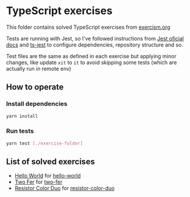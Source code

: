 # TypeScript exercises

This folder contains solved TypeScript exercises from [exercism.org](https://exercism.org/tracks/typescript/exercises)

Tests are running with Jest, so I've followed instructions from [Jest oficial docs](https://jestjs.io/docs/getting-started) and [ts-jest](https://kulshekhar.github.io/ts-jest/docs/getting-started/installation/#jest-config-file) to configure dependencies, repository structure and so.

Test files are the same as defined in each exercise but applying minor changes, like update `xit` to `it` to avoid skipping some tests (which are actually run in remote env)

## How to operate

### Install dependencies

```bash
yarn install
```

### Run tests

```bash
yarn test [./exercise-folder]
```

## List of solved exercises

- [Hello World](./hello-world/) for [hello-world](https://exercism.org/tracks/typescript/exercises/hello-world)
- [Two Fer](./two-fer/) for [two-fer](https://exercism.org/tracks/typescript/exercises/two-fer)
- [Resistor Color Duo](./resistor-color-duo/) for [resistor-color-duo](https://exercism.org/tracks/typescript/exercises/resistor-color-duo
)